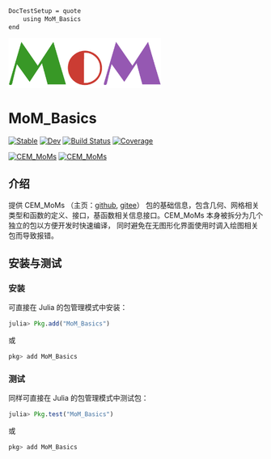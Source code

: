 ```@meta
DocTestSetup = quote
    using MoM_Basics
end
```

<img src="./assets/logo.png" width="60%">

# MoM_Basics

[![Stable](https://img.shields.io/badge/docs-stable-blue.svg)](https://deltaeecs.github.io/MoM_Basics.jl/)
[![Dev](https://img.shields.io/badge/docs-dev-blue.svg)](https://deltaeecs.github.io/MoM_Basics.jl/dev/)
[![Build Status](https://github.com/deltaeecs/MoM_Basics.jl/actions/workflows/CI.yml/badge.svg?branch=master)](https://github.com/deltaeecs/MoM_Basics.jl/actions/workflows/CI.yml?query=branch%3Amaster)
[![Coverage](https://codecov.io/gh/deltaeecs/MoM_Basics.jl/branch/master/graph/badge.svg)](https://codecov.io/gh/deltaeecs/MoM_Basics.jl)

[![CEM_MoMs](https://img.shields.io/badge/CEM_MoMs-github-orange.svg)](https://github.com/deltaeecs/CEM_MoMs.git)
[![CEM_MoMs](https://img.shields.io/badge/CEM_MoMs-gitee-orange.svg)](https://gitee.com/deltaeecs/CEM_MoMs.git)

## 介绍

提供 CEM_MoMs （主页：[github](https://github.com/deltaeecs/CEM_MoMs.jl), [gitee](https://gitee.com/deltaeecs/CEM_MoMs.jl)） 包的基础信息，包含几何、网格相关类型和函数的定义、接口，基函数相关信息接口。CEM_MoMs 本身被拆分为几个独立的包以方便开发时快速编译， 同时避免在无图形化界面使用时调入绘图相关包而导致报错。

## 安装与测试

### 安装

可直接在 Julia 的包管理模式中安装：

```julia
julia> Pkg.add("MoM_Basics")
```

或

```julia
pkg> add MoM_Basics
```

### 测试

同样可直接在 Julia 的包管理模式中测试包：

```julia
julia> Pkg.test("MoM_Basics")
```

或

```julia
pkg> add MoM_Basics
```
